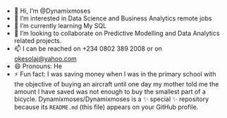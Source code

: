 - 👋 Hi, I’m @Dynamixmoses
- 👀 I’m interested in Data Science and Business Analytics remote jobs
- 🌱 I’m currently learning My SQL
- 💞️ I’m looking to collaborate on Predictive Modelling and Data Analytics related projects.
- 📫 I can be reached on +234 0802 389 2008 or on okesolaj@yahoo.com
- 😄 Pronouns: He
- ⚡ Fun fact: I was saving money when l was in the primary school with the objective of buying an aircraft until one day my mother told me the amount l have saved was not enough to buy the smallest part of a bicycle.
Dynamixmoses/Dynamixmoses is a ✨ special ✨ repository because its `README.md` (this file) appears on your GitHub profile.
